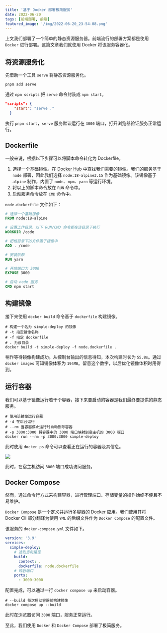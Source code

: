 ```yaml
---
title: '基于 Docker 部署极简服务'
date: 2022-06-20
tags: [前端部署, 前端]
featured_image: '/img/2022-06-20_23-54-08.png'
---
```


上文我们部署了一个简单的静态资源服务器。前端流行的部署方案都是使用 `Docker` 进行部署。这篇文章我们就使用 Docker 将该服务容器化。

## 将资源服务化

先借助一个工具 `serve` 将静态资源服务化。

```shell
pnpm add serve
```

通过 `npm scripts` 把 `serve` 命令封装成 `npm start`。

```json
"scripts": {
    "start": "serve ."
  }
```

执行 `pnpm start`，`serve` 服务默认运行在 `3000` 端口，打开浏览器验证服务正常运行。

## Dockerfile

一般来说，根据以下步骤可以将脚本命令转化为 Dockerfile。

1. 选择一个基础镜像。在 [Docker Hub](https://hub.docker.com) 中查找我们需要的镜像。我们的服务基于 `node` 部署，因此我们选择 `node:18-alpine3.15` 作为基础镜像。该镜像基于 `alpine` 制作，内置了 `node`、`npm`、`yarn` 等运行环境。
2. 将以上的脚本命令放在 `RUN` 命令中。
3. 启动服务命令放在 `CMD` 命令中。

`node.dockerfile` 文件如下：

```dockerfile
# 选择一个基础镜像
FROM node:18-alpine

# 设置工作目录，以下 RUN/CMD 命令都在该目录下执行
WORKDIR /code

# 把根目录下的文件置于镜像中
ADD . /code

# 安装依赖
RUN yarn

# 开放端口为 3000
EXPOSE 3000

# 启动 node 服务
CMD npm start
```

## 构建镜像

接下来使用 `docker build` 命令基于 `dockerfile` 构建镜像。

```shell
# 构建一个名为 simple-deploy 的镜像
# -t 指定镜像名称
# -f 指定 dockerfile
# . 为该目录
docker build -t simple-deploy -f node.dockerfile .
```

稍作等待镜像构建成功。从控制台输出的信息得知，本次构建时长为 `55.8s`。通过 `docker images` 可知镜像体积为 `194MB`。留意这个数字，以后优化镜像体积时用得到。

## 运行容器

我们可以基于镜像运行若干个容器，接下来要启动的容器是我们最终要提供的静态服务。

```shell
# 使用该镜像运行容器
# -d 在后台运行
# --rm 当容器停止运行时自动删除容器
# -p 3000:3000 将容器中的 3000 端口映射到宿主机的 3000 端口
docker run --rm -p 3000:3000 simple-deploy
```

此时使用 `docker ps` 命令可以查看正在运行的容器及其信息。

![](/img/2022-06-20_23-54-08.png)

此时，在宿主机访问 `3000` 端口成功访问服务。

## Docker Compose

然而，通过命令行方式来构建容器，进行管理端口、存储变量的操作始终不便且不易维护。

`Docker Compose` 是一个定义并运行多容器的 Docker 应用。我们使用其将 Docker Cli 部分翻译为使用 `YML` 的后缀文件作为 `Docker Compose` 的配置文件。

该服务的 `docker-compose.yml` 文件如下。

```yml
version: '3.9'
services:
  simple-deploy:
    # 选取当前路径
    build:
      context: .
      dockerfile: node.dockerfile
    # 映射端口
    ports:
      - 3000:3000
```

配置完成，可以通过一行 `docker compose up` 来启动容器。

```shell
# --build 每次启动容器前构建镜像
docker compose up --build
```

此时在浏览器访问 `3000` 端口，服务正常运行。

至此，我们使用 `Docker` 和 `Docker Compose` 部署了极简服务。
